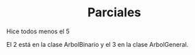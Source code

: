 <h1 align="center"> Parciales </h1>

Hice todos menos el 5

El 2 está en la clase ArbolBinario y el 3 en la clase ArbolGeneral.
